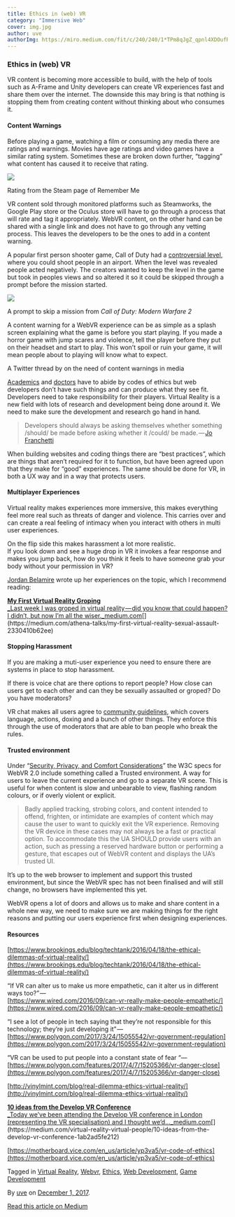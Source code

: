 ```yaml
---
title: Ethics in (web) VR
category: "Immersive Web"
cover: img.jpg
author: uve
authorImg: https://miro.medium.com/fit/c/240/240/1*TPm8qJgZ_qpnl4XDOufR4Q.jpeg
---
```


### Ethics in (web) VR

VR content is becoming more accessible to build, with the help of tools such as A-Frame and Unity developers can create VR experiences fast and share them over the internet. The downside this may bring is that nothing is stopping them from creating content without thinking about who consumes it.

#### Content Warnings

Before playing a game, watching a film or consuming any media there are ratings and warnings. Movies have age ratings and video games have a similar rating system. Sometimes these are broken down further, “tagging” what content has caused it to receive that rating.

![](https://cdn-images-1.medium.com/max/800/1*W2XWtCDy_MkWJQLqw3aJXA.png)

Rating from the Steam page of Remember Me

VR content sold through monitored platforms such as Steamworks, the Google Play store or the Oculus store will have to go through a process that will rate and tag it appropriately. WebVR content, on the other hand can be shared with a single link and does not have to go through any vetting process. This leaves the developers to be the ones to add in a content warning.

A popular first person shooter game, Call of Duty had a [controversial level](https://kotaku.com/that-time-call-of-duty-let-you-shoot-up-an-airport-1738376241), where you could shoot people in an airport. When the level was revealed people acted negatively. The creators wanted to keep the level in the game but took in peoples views and so altered it so it could be skipped through a prompt before the mission started.

![](https://cdn-images-1.medium.com/max/800/1*t3ARZDDaZqFKrQ8cVCz_Cw.jpeg)

A prompt to skip a mission from _Call of Duty: Modern Warfare 2_

A content warning for a WebVR experience can be as simple as a splash screen explaining what the game is before you start playing. If you made a horror game with jump scares and violence, tell the player before they put on their headset and start to play. This won’t spoil or ruin your game, it will mean people about to playing will know what to expect.

A Twitter thread by on the need of content warnings in media

[Academics](https://www.gold.ac.uk/research/ethics/) and [doctors](https://en.wikipedia.org/wiki/Medical_ethics) have to abide by codes of ethics but web developers don’t have such things and can produce what they see fit. Developers need to take responsibility for their players. Virtual Reality is a new field with lots of research and development being done around it. We need to make sure the development and research go hand in hand.

> Developers should always be asking themselves whether something /should/ be made before asking whether it /could/ be made. — [Jo Franchetti](https://medium.com/u/4cf7e97e494e)

When building websites and coding things there are “best practices”, which are things that aren’t required for it to function, but have been agreed upon that they make for “good” experiences. The same should be done for VR, in both a UX way and in a way that protects users.

#### Multiplayer Experiences

Virtual reality makes experiences more immersive, this makes everything feel more real such as threats of danger and violence. This carries over and can create a real feeling of intimacy when you interact with others in multi user experiences.

On the flip side this makes harassment a lot more realistic.   
If you look down and see a huge drop in VR it invokes a fear response and makes you jump back, how do you think it feels to have someone grab your body without your permission in VR?

[Jordan Belamire](https://medium.com/u/9159eadce969) wrote up her experiences on the topic, which I recommend reading:

[**My First Virtual Reality Groping**  
_Last week I was groped in virtual reality — did you know that could happen? I didn’t, but now I’m all the wiser._medium.com](https://medium.com/athena-talks/my-first-virtual-reality-sexual-assault-2330410b62ee "https://medium.com/athena-talks/my-first-virtual-reality-sexual-assault-2330410b62ee")[](https://medium.com/athena-talks/my-first-virtual-reality-sexual-assault-2330410b62ee)

#### Stopping Harassment

If you are making a muti-user experience you need to ensure there are systems in place to stop harassment.

If there is voice chat are there options to report people? How close can users get to each other and can they be sexually assaulted or groped? Do you have moderators?

VR chat makes all users agree to [community guidelines](https://vrchat.com/community), which covers language, actions, doxing and a bunch of other things. They enforce this through the use of moderators that are able to ban people who break the rules.

#### Trusted environment

Under “[Security, Privacy, and Comfort Considerations](https://w3c.github.io/webvr/spec/latest/#security)” the W3C specs for WebVR 2.0 include something called a Trusted environment. A way for users to leave the current experience and go to a separate VR scene. This is useful for when content is slow and unbearable to view, flashing random colours, or if overly violent or explicit.

> Badly applied tracking, strobing colors, and content intended to offend, frighten, or intimidate are examples of content which may cause the user to want to quickly exit the VR experience. Removing the VR device in these cases may not always be a fast or practical option. To accommodate this the UA SHOULD provide users with an action, such as pressing a reserved hardware button or performing a gesture, that escapes out of WebVR content and displays the UA’s trusted UI.

It’s up to the web browser to implement and support this trusted environment, but since the WebVR spec has not been finalised and will still change, no browsers have implemented this yet.

WebVR opens a lot of doors and allows us to make and share content in a whole new way, we need to make sure we are making things for the right reasons and putting our users experience first when designing experiences.

#### Resources

[https://www.brookings.edu/blog/techtank/2016/04/18/the-ethical-dilemmas-of-virtual-reality/](https://www.brookings.edu/blog/techtank/2016/04/18/the-ethical-dilemmas-of-virtual-reality/)

“If VR can alter us to make us more empathetic, can it alter us in different ways too?” —   
[https://www.wired.com/2016/09/can-vr-really-make-people-empathetic/](https://www.wired.com/2016/09/can-vr-really-make-people-empathetic/)

“I see a lot of people in tech saying that they’re not responsible for this technology; they’re just developing it” — [https://www.polygon.com/2017/3/24/15055542/vr-government-regulation](https://www.polygon.com/2017/3/24/15055542/vr-government-regulation)

“VR can be used to put people into a constant state of fear “— [https://www.polygon.com/features/2017/4/7/15205366/vr-danger-close](https://www.polygon.com/features/2017/4/7/15205366/vr-danger-close)

[http://vinylmint.com/blog/real-dilemma-ethics-virtual-reality/](http://vinylmint.com/blog/real-dilemma-ethics-virtual-reality/)

[**10 ideas from the Develop VR Conference**  
_Today we’ve been attending the Develop VR conference in London (representing the VR specialisation) and I thought we’d…_medium.com](https://medium.com/virtual-reality-virtual-people/10-ideas-from-the-develop-vr-conference-1ab2ad5fe212 "https://medium.com/virtual-reality-virtual-people/10-ideas-from-the-develop-vr-conference-1ab2ad5fe212")[](https://medium.com/virtual-reality-virtual-people/10-ideas-from-the-develop-vr-conference-1ab2ad5fe212)

[https://motherboard.vice.com/en_us/article/yp3va5/vr-code-of-ethics](https://motherboard.vice.com/en_us/article/yp3va5/vr-code-of-ethics)

Tagged in [Virtual Reality](https://medium.com/tag/virtual-reality), [Webvr](https://medium.com/tag/webvr), [Ethics](https://medium.com/tag/ethics), [Web Development](https://medium.com/tag/web-development), [Game Development](https://medium.com/tag/game-development)

By [uve](https://medium.com/@uveavanto) on [December 1, 2017](https://medium.com/p/e24770b1a5f1).

[Read this article on Medium](https://medium.com/@uveavanto/ethics-in-web-vr-e24770b1a5f1)
